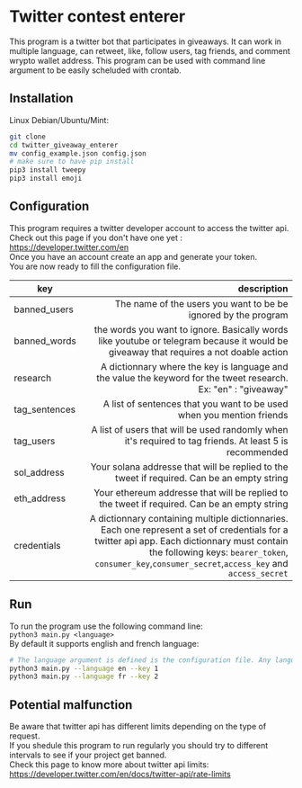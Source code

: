 # Twitter contest enterer

This program is a twitter bot that participates in giveaways.
It can work in multiple language, can retweet, like, follow users, tag friends, and comment wrypto wallet address.
This program can be used with command line argument to be easily scheluded with crontab.

## Installation

Linux Debian/Ubuntu/Mint:

```bash
git clone 
cd twitter_giveaway_enterer
mv config_example.json config.json
# make sure to have pip install
pip3 install tweepy
pip3 install emoji
```

## Configuration

This program requires a twitter developer account to access the twitter api.  
Check out this page if you don't have one yet :  
https://developer.twitter.com/en  
Once you have an account create an app and generate your token.  
You are now ready to fill the configuration file.

| key           |     description |
| ------------- |  -------------: |
| banned_users      |      The name of the users you want to be be ignored by the program         |
| banned_words      |      the words you want to ignore. Basically words like youtube or telegram because it would be giveaway that requires a not doable action        |
| research      |     A dictionnary where the key is language and the value the keyword for the tweet research. Ex: "en" : "giveaway"          |
| tag_sentences      |     A list of sentences that you want to be used when you mention friends          |
| tag_users      |       A list of users that will be used randomly when it's required to tag friends. At least 5 is recommended     |
| sol_address      |       Your solana addresse that will be replied to the tweet if required. Can be an empty string 
| eth_address      |       Your ethereum addresse that will be replied to the tweet if required. Can be an empty string     |
|credentials       | A dictionnary containing multiple dictionnaries. Each one represent a set of credentials for a twitter api app. Each dictionnary must contain the following keys: `bearer_token`, `consumer_key`,`consumer_secret`,`access_key` and `access_secret`|



## Run

To run the program use the following command line:  
`python3 main.py <language>`  
By default it supports english and french language:
```bash
# The language argument is defined is the configuration file. Any language can be added
python3 main.py --language en --key 1
python3 main.py --language fr --key 2
```

## Potential malfunction

Be aware that twitter api has different limits depending on the type of request.  
If you shedule this program to run regularly you should try to different intervals to see if your project get banned.  
Check this page to know more about twitter api limits:  
https://developer.twitter.com/en/docs/twitter-api/rate-limits
